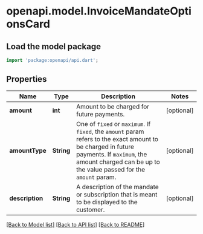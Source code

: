 # openapi.model.InvoiceMandateOptionsCard

## Load the model package
```dart
import 'package:openapi/api.dart';
```

## Properties
Name | Type | Description | Notes
------------ | ------------- | ------------- | -------------
**amount** | **int** | Amount to be charged for future payments. | [optional] 
**amountType** | **String** | One of `fixed` or `maximum`. If `fixed`, the `amount` param refers to the exact amount to be charged in future payments. If `maximum`, the amount charged can be up to the value passed for the `amount` param. | [optional] 
**description** | **String** | A description of the mandate or subscription that is meant to be displayed to the customer. | [optional] 

[[Back to Model list]](../README.md#documentation-for-models) [[Back to API list]](../README.md#documentation-for-api-endpoints) [[Back to README]](../README.md)


